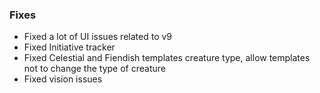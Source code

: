 ### Fixes
- Fixed a lot of UI issues related to v9
- Fixed Initiative tracker
- Fixed Celestial and Fiendish templates creature type, allow templates not to change the type of creature
- Fixed vision issues
 